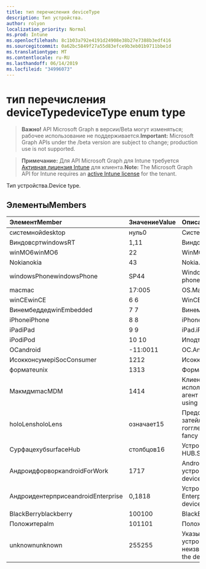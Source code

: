 ```yaml
---
title: тип перечисления deviceType
description: Тип устройства.
author: rolyon
localization_priority: Normal
ms.prod: Intune
ms.openlocfilehash: 8c1b03a792e4191d24908e38b27e7388b3edf416
ms.sourcegitcommit: 0a62bc5849f27a55d83efce9b3eb01b9711bbe1d
ms.translationtype: MT
ms.contentlocale: ru-RU
ms.lasthandoff: 06/14/2019
ms.locfileid: "34996073"
---
```

# <a name="devicetype-enum-type"></a><span data-ttu-id="ceadd-103">тип перечисления deviceType</span><span class="sxs-lookup"><span data-stu-id="ceadd-103">deviceType enum type</span></span>

> <span data-ttu-id="ceadd-104">**Важно!** API Microsoft Graph в версии/Beta могут изменяться; рабочее использование не поддерживается.</span><span class="sxs-lookup"><span data-stu-id="ceadd-104">**Important:** Microsoft Graph APIs under the /beta version are subject to change; production use is not supported.</span></span>

> <span data-ttu-id="ceadd-105">**Примечание:** Для API Microsoft Graph для Intune требуется [Активная лицензия Intune](https://go.microsoft.com/fwlink/?linkid=839381) для клиента.</span><span class="sxs-lookup"><span data-stu-id="ceadd-105">**Note:** The Microsoft Graph API for Intune requires an [active Intune license](https://go.microsoft.com/fwlink/?linkid=839381) for the tenant.</span></span>

<span data-ttu-id="ceadd-106">Тип устройства.</span><span class="sxs-lookup"><span data-stu-id="ceadd-106">Device type.</span></span>

## <a name="members"></a><span data-ttu-id="ceadd-107">Элементы</span><span class="sxs-lookup"><span data-stu-id="ceadd-107">Members</span></span>
|<span data-ttu-id="ceadd-108">Элемент</span><span class="sxs-lookup"><span data-stu-id="ceadd-108">Member</span></span>|<span data-ttu-id="ceadd-109">Значение</span><span class="sxs-lookup"><span data-stu-id="ceadd-109">Value</span></span>|<span data-ttu-id="ceadd-110">Описание</span><span class="sxs-lookup"><span data-stu-id="ceadd-110">Description</span></span>|
|:---|:---|:---|
|<span data-ttu-id="ceadd-111">системной</span><span class="sxs-lookup"><span data-stu-id="ceadd-111">desktop</span></span>|<span data-ttu-id="ceadd-112">нуль</span><span class="sxs-lookup"><span data-stu-id="ceadd-112">0</span></span>|<span data-ttu-id="ceadd-113">Системной.</span><span class="sxs-lookup"><span data-stu-id="ceadd-113">Desktop.</span></span>|
|<span data-ttu-id="ceadd-114">Виндовсрт</span><span class="sxs-lookup"><span data-stu-id="ceadd-114">windowsRT</span></span>|<span data-ttu-id="ceadd-115">1,1</span><span class="sxs-lookup"><span data-stu-id="ceadd-115">1</span></span>|<span data-ttu-id="ceadd-116">Виндовсрт.</span><span class="sxs-lookup"><span data-stu-id="ceadd-116">WindowsRT.</span></span>|
|<span data-ttu-id="ceadd-117">winMO6</span><span class="sxs-lookup"><span data-stu-id="ceadd-117">winMO6</span></span>|<span data-ttu-id="ceadd-118">2</span><span class="sxs-lookup"><span data-stu-id="ceadd-118">2</span></span>|<span data-ttu-id="ceadd-119">WinMO6.</span><span class="sxs-lookup"><span data-stu-id="ceadd-119">WinMO6.</span></span>|
|<span data-ttu-id="ceadd-120">Nokia</span><span class="sxs-lookup"><span data-stu-id="ceadd-120">nokia</span></span>|<span data-ttu-id="ceadd-121">4</span><span class="sxs-lookup"><span data-stu-id="ceadd-121">3</span></span>|<span data-ttu-id="ceadd-122">Nokia.</span><span class="sxs-lookup"><span data-stu-id="ceadd-122">Nokia.</span></span>|
|<span data-ttu-id="ceadd-123">windowsPhone</span><span class="sxs-lookup"><span data-stu-id="ceadd-123">windowsPhone</span></span>|<span data-ttu-id="ceadd-124">SP4</span><span class="sxs-lookup"><span data-stu-id="ceadd-124">4</span></span>|<span data-ttu-id="ceadd-125">Windows Phone.</span><span class="sxs-lookup"><span data-stu-id="ceadd-125">Windows phone.</span></span>|
|<span data-ttu-id="ceadd-126">mac</span><span class="sxs-lookup"><span data-stu-id="ceadd-126">mac</span></span>|<span data-ttu-id="ceadd-127">17:00</span><span class="sxs-lookup"><span data-stu-id="ceadd-127">5</span></span>|<span data-ttu-id="ceadd-128">OS.</span><span class="sxs-lookup"><span data-stu-id="ceadd-128">Mac.</span></span>|
|<span data-ttu-id="ceadd-129">winCE</span><span class="sxs-lookup"><span data-stu-id="ceadd-129">winCE</span></span>|<span data-ttu-id="ceadd-130">6 </span><span class="sxs-lookup"><span data-stu-id="ceadd-130">6</span></span>|<span data-ttu-id="ceadd-131">WinCE.</span><span class="sxs-lookup"><span data-stu-id="ceadd-131">WinCE.</span></span>|
|<span data-ttu-id="ceadd-132">Винембеддед</span><span class="sxs-lookup"><span data-stu-id="ceadd-132">winEmbedded</span></span>|<span data-ttu-id="ceadd-133">7 </span><span class="sxs-lookup"><span data-stu-id="ceadd-133">7</span></span>|<span data-ttu-id="ceadd-134">Винембеддед.</span><span class="sxs-lookup"><span data-stu-id="ceadd-134">WinEmbedded.</span></span>|
|<span data-ttu-id="ceadd-135">iPhone</span><span class="sxs-lookup"><span data-stu-id="ceadd-135">iPhone</span></span>|<span data-ttu-id="ceadd-136">8 </span><span class="sxs-lookup"><span data-stu-id="ceadd-136">8</span></span>|<span data-ttu-id="ceadd-137">iPhone.</span><span class="sxs-lookup"><span data-stu-id="ceadd-137">iPhone.</span></span>|
|<span data-ttu-id="ceadd-138">iPad</span><span class="sxs-lookup"><span data-stu-id="ceadd-138">iPad</span></span>|<span data-ttu-id="ceadd-139">9 </span><span class="sxs-lookup"><span data-stu-id="ceadd-139">9</span></span>|<span data-ttu-id="ceadd-140">iPad.</span><span class="sxs-lookup"><span data-stu-id="ceadd-140">iPad.</span></span>|
|<span data-ttu-id="ceadd-141">iPod</span><span class="sxs-lookup"><span data-stu-id="ceadd-141">iPod</span></span>|<span data-ttu-id="ceadd-142">10 </span><span class="sxs-lookup"><span data-stu-id="ceadd-142">10</span></span>|<span data-ttu-id="ceadd-143">Иподтауч.</span><span class="sxs-lookup"><span data-stu-id="ceadd-143">iPodTouch.</span></span>|
|<span data-ttu-id="ceadd-144">ОС</span><span class="sxs-lookup"><span data-stu-id="ceadd-144">android</span></span>|<span data-ttu-id="ceadd-145">-11:00</span><span class="sxs-lookup"><span data-stu-id="ceadd-145">11</span></span>|<span data-ttu-id="ceadd-146">ОС.</span><span class="sxs-lookup"><span data-stu-id="ceadd-146">Android.</span></span>|
|<span data-ttu-id="ceadd-147">Исокконсумер</span><span class="sxs-lookup"><span data-stu-id="ceadd-147">iSocConsumer</span></span>|<span data-ttu-id="ceadd-148">12</span><span class="sxs-lookup"><span data-stu-id="ceadd-148">12</span></span>|<span data-ttu-id="ceadd-149">Исокконсумер.</span><span class="sxs-lookup"><span data-stu-id="ceadd-149">iSocConsumer.</span></span>|
|<span data-ttu-id="ceadd-150">формате</span><span class="sxs-lookup"><span data-stu-id="ceadd-150">unix</span></span>|<span data-ttu-id="ceadd-151">13</span><span class="sxs-lookup"><span data-stu-id="ceadd-151">13</span></span>|<span data-ttu-id="ceadd-152">Формате.</span><span class="sxs-lookup"><span data-stu-id="ceadd-152">Unix.</span></span>|
|<span data-ttu-id="ceadd-153">Макмдм</span><span class="sxs-lookup"><span data-stu-id="ceadd-153">macMDM</span></span>|<span data-ttu-id="ceadd-154">14</span><span class="sxs-lookup"><span data-stu-id="ceadd-154">14</span></span>|<span data-ttu-id="ceadd-155">Клиент Mac OS X, использующий встроенный агент MDM.</span><span class="sxs-lookup"><span data-stu-id="ceadd-155">Mac OS X client using built in MDM agent.</span></span>|
|<span data-ttu-id="ceadd-156">holoLens</span><span class="sxs-lookup"><span data-stu-id="ceadd-156">holoLens</span></span>|<span data-ttu-id="ceadd-157">означает</span><span class="sxs-lookup"><span data-stu-id="ceadd-157">15</span></span>|<span data-ttu-id="ceadd-158">Представляет собой затейливого Windows 10 гогглес.</span><span class="sxs-lookup"><span data-stu-id="ceadd-158">Representing the fancy Windows 10 goggles.</span></span>|
|<span data-ttu-id="ceadd-159">Сурфацехуб</span><span class="sxs-lookup"><span data-stu-id="ceadd-159">surfaceHub</span></span>|<span data-ttu-id="ceadd-160">столбцов</span><span class="sxs-lookup"><span data-stu-id="ceadd-160">16</span></span>|<span data-ttu-id="ceadd-161">Устройство Surface HUB.</span><span class="sxs-lookup"><span data-stu-id="ceadd-161">Surface HUB device.</span></span>|
|<span data-ttu-id="ceadd-162">Андроидфорворк</span><span class="sxs-lookup"><span data-stu-id="ceadd-162">androidForWork</span></span>|<span data-ttu-id="ceadd-163">17</span><span class="sxs-lookup"><span data-stu-id="ceadd-163">17</span></span>|<span data-ttu-id="ceadd-164">Android для рабочего устройства.</span><span class="sxs-lookup"><span data-stu-id="ceadd-164">Android for work device.</span></span>|
|<span data-ttu-id="ceadd-165">Андроидентерприсе</span><span class="sxs-lookup"><span data-stu-id="ceadd-165">androidEnterprise</span></span>|<span data-ttu-id="ceadd-166">0,18</span><span class="sxs-lookup"><span data-stu-id="ceadd-166">18</span></span>|<span data-ttu-id="ceadd-167">Устройство Android Enterprise.</span><span class="sxs-lookup"><span data-stu-id="ceadd-167">Android enterprise device.</span></span>|
|<span data-ttu-id="ceadd-168">BlackBerry</span><span class="sxs-lookup"><span data-stu-id="ceadd-168">blackberry</span></span>|<span data-ttu-id="ceadd-169">100</span><span class="sxs-lookup"><span data-stu-id="ceadd-169">100</span></span>|<span data-ttu-id="ceadd-170">BlackBerry.</span><span class="sxs-lookup"><span data-stu-id="ceadd-170">Blackberry.</span></span>|
|<span data-ttu-id="ceadd-171">Положите</span><span class="sxs-lookup"><span data-stu-id="ceadd-171">palm</span></span>|<span data-ttu-id="ceadd-172">101</span><span class="sxs-lookup"><span data-stu-id="ceadd-172">101</span></span>|<span data-ttu-id="ceadd-173">Положите.</span><span class="sxs-lookup"><span data-stu-id="ceadd-173">Palm.</span></span>|
|<span data-ttu-id="ceadd-174">unknown</span><span class="sxs-lookup"><span data-stu-id="ceadd-174">unknown</span></span>|<span data-ttu-id="ceadd-175">255</span><span class="sxs-lookup"><span data-stu-id="ceadd-175">255</span></span>|<span data-ttu-id="ceadd-176">Указывает, что тип устройства неизвестен.</span><span class="sxs-lookup"><span data-stu-id="ceadd-176">Represents that the device type is unknown.</span></span>|





